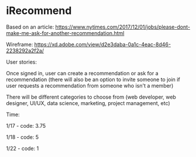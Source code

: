 # iRecommend

Based on an article: https://www.nytimes.com/2017/12/01/jobs/please-dont-make-me-ask-for-another-recommendation.html

Wireframe: https://xd.adobe.com/view/d2e3daba-0a1c-4eac-8d46-2238292a2f2a/

User stories:

Once signed in, user can create a recommendation or ask for a recommendation (there will also be an option to invite someone to join if user requests a recommendation from someone who isn't a member)

There will be different categories to choose from (web developer, web designer, UI/UX, data science, marketing, project management, etc)

Time:

1/17 - code: 3.75

1/18 - code: 5

1/22 - code: 1
